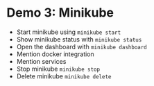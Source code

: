 # Demo 3: Minikube

* Start minikube using `minikube start`
* Show minikube status with `minikube status`
* Open the dashboard with `minikube dashboard`
* Mention docker integration
* Mention services
* Stop minikube `minikube stop`
* Delete minikube `minikube delete`
